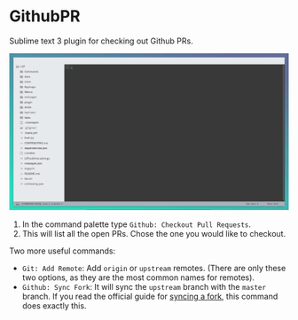 # GithubPR

Sublime text 3 plugin for checking out Github PRs.

![Example](img/showcase.gif)

1. In the command palette type `Github: Checkout Pull Requests`. 
2. This will list all the open PRs. Chose the one you would like to checkout.

Two more useful commands:
- `Git: Add Remote`: Add `origin` or `upstream` remotes. (There are only these two options, as they are the most common names for remotes).
- `Github: Sync Fork`: It will sync the `upstream` branch with the `master` branch. If you read the official guide for [syncing a fork](https://help.github.com/en/articles/syncing-a-fork), this command does exactly this. 